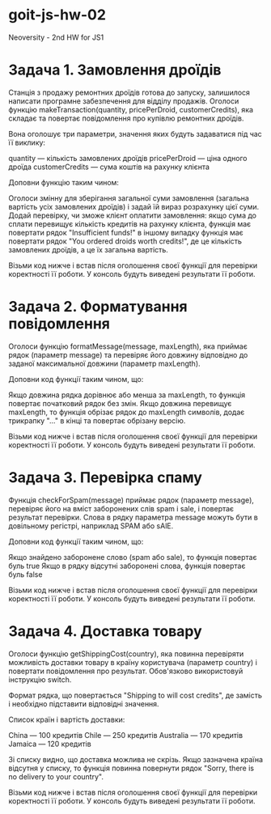 # goit-js-hw-02

Neoversity - 2nd HW for JS1

# Задача 1. Замовлення дроїдів

Станція з продажу ремонтних дроїдів готова до запуску, залишилося написати програмне забезпечення для відділу продажів. Оголоси функцію makeTransaction(quantity, pricePerDroid, customerCredits), яка складає та повертає повідомлення про купівлю ремонтних дроїдів.

Вона оголошує три параметри, значення яких будуть задаватися під час її виклику:

quantity — кількість замовлених дроїдів
pricePerDroid — ціна одного дроїда
customerCredits — сума коштів на рахунку клієнта

Доповни функцію таким чином:

Оголоси змінну для зберігання загальної суми замовлення (загальна вартість усіх замовлених дроїдів) і задай їй вираз розрахунку цієї суми.
Додай перевірку, чи зможе клієнт оплатити замовлення:
якщо сума до сплати перевищує кількість кредитів на рахунку клієнта, функція має повертати рядок "Insufficient funds!"
в іншому випадку функція має повертати рядок "You ordered <quantity> droids worth <totalPrice> credits!", де <quantity> це кількість замовлених дроїдів, а <totalPrice> це їх загальна вартість.

Візьми код нижче і встав після оголошення своєї функції для перевірки коректності її роботи. У консоль будуть виведені результати її роботи.

# Задача 2. Форматування повідомлення

Оголоси функцію formatMessage(message, maxLength), яка приймає рядок (параметр message) та перевіряє його довжину відповідно до заданої максимальної довжини (параметр maxLength).

Доповни код функції таким чином, що:

Якщо довжина рядка дорівнює або менша за maxLength, то функція повертає початковий рядок без змін.
Якщо довжина перевищує maxLength, то функція обрізає рядок до maxLength символів, додає трикрапку "..." в кінці та повертає обрізану версію.

Візьми код нижче і встав після оголошення своєї функції для перевірки коректності її роботи. У консоль будуть виведені результати її роботи.

# Задача 3. Перевірка спаму

Функція checkForSpam(message) приймає рядок (параметр message), перевіряє його на вміст заборонених слів spam і sale, і повертає результат перевірки. Слова в рядку параметра message можуть бути в довільному регістрі, наприклад SPAM або sAlE.

Доповни код функції таким чином, що:

Якщо знайдено заборонене слово (spam або sale), то функція повертає буль true
Якщо в рядку відсутні заборонені слова, функція повертає буль false

Візьми код нижче і встав після оголошення своєї функції для перевірки коректності її роботи. У консоль будуть виведені результати її роботи.

# Задача 4. Доставка товару

Оголоси функцію getShippingCost(country), яка повинна перевіряти можливість доставки товару в країну користувача (параметр country) і повертати повідомлення про результат. Обов'язково використовуй інструкцію switch.

Формат рядка, що повертається "Shipping to <country> will cost <price> credits", де замість <country> і <price> необхідно підставити відповідні значення.

Список країн і вартість доставки:

China — 100 кредитів
Chile — 250 кредитів
Australia — 170 кредитів
Jamaica — 120 кредитів

Зі списку видно, що доставка можлива не скрізь. Якщо зазначена країна відсутня у списку, то функція повинна повернути рядок "Sorry, there is no delivery to your country".

Візьми код нижче і встав після оголошення своєї функції для перевірки коректності її роботи. У консоль будуть виведені результати її роботи.
